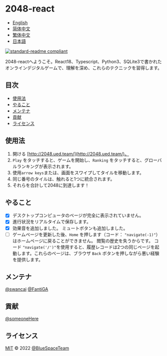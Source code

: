 <!--
 * @Author: fantiga
 * @Date: 2022-06-16 12:51:39
 * @LastEditTime: 2022-06-21 17:18:20
 * @LastEditors: fantiga
 * @Description: 
 * @FilePath: /2048-react/README.ja.md
-->
# 2048-react

- [English](README.md)
- [简体中文](README.zh-CN.md)
- [繁体中文](README.zh-TW.md)
- [日本語](README.ja.md)

[![standard-readme compliant](https://img.shields.io/badge/standard--readme-OK-green.svg?style=flat-square)](https://github.com/RichardLitt/standard-readme)

2048-reactへようこそ。React18、Typescript、Python3、SQLite3で書かれたオンラインデジタルゲームで、理解を深め、これらのテクニックを習得します。

## 目次

- [使用法](#使用法)
- [やること](#やること)
- [メンテナ](#メンテナ)
- [貢献](#貢献)
- [ライセンス](#ライセンス)

## 使用法

1. 開ける [http://2048.ued.team/](http://2048.ued.team/)。
2. `Play` をタッチすると、ゲームを開始し、`Ranking` をタッチすると、グローバルランキングが表示されます。
3. 使用`arrow keys`または、画面をスワイプしてタイルを移動します。
4. 同じ番号のタイルは、触れると1つに統合されます。
5. それらを合計して2048に到達します！

## やること

- [x] デスクトップコンピュータのページが完全に表示されていません。
- [x] 進行状況をリアルタイムで保存します。
- [x] 効果音を追加しました。 ミュートボタンも追加しました。
- [ ] ゲームページを更新した後、`Home` を押します（コード： `"navigate(-1)"`）はホームページに戻ることができません。 閲覧の歴史を失うからです。 コード `"navigate('/')"`を使用すると、履歴レコードは2つの同じページを起動します。これらのページは、ブラウザ `Back` ボタンを押しながら悪い経験を提供します。

## メンテナ

[@swancai](https://github.com/swancai)
[@FantiGA](https://github.com/FantiGA)

## 貢献

[@someoneHere](https://github.com/someoneHere)

## ライセンス

[MIT](LICENSE)  © 2022 [@BlueSpaceTeam](https://github.com/BlueSpaceTeam)
